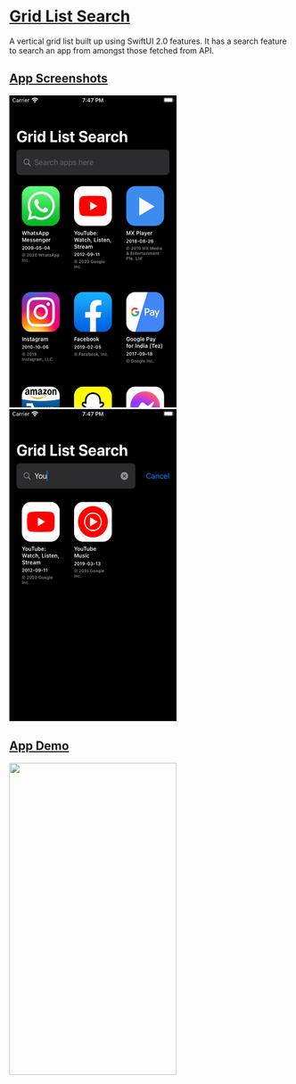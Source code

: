 # <u>Grid List Search</u>

A vertical grid list built up using SwiftUI 2.0 features.
It has a search feature to search an app from amongst those fetched from API.


## <u>App Screenshots</u>

<p>
	<img src="./README.assets/preview_1.png" width="300" height="560"/>
	<img src="./README.assets/preview_2.png" width="300" height="560"/>	
</p>

## <u>App Demo</u>

<p float="left">
	<img src="./README.assets/demo.gif" width="300" height="560" />
</p>
